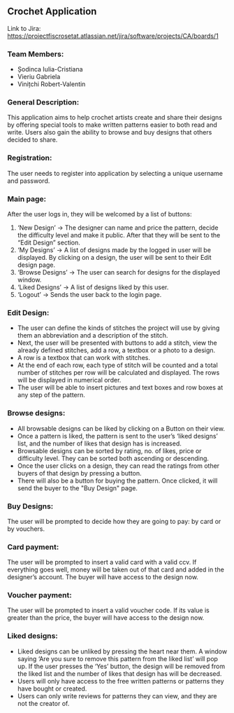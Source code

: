 ﻿## Crochet Application

Link to Jira: https://proiectfiscrosetat.atlassian.net/jira/software/projects/CA/boards/1

### Team Members:
- Șodinca Iulia-Cristiana
- Vieriu Gabriela 
- Vinițchi Robert-Valentin

### General Description:
This application aims to help crochet artists create and share their designs by offering special tools to make written patterns easier to both read and write. Users also gain the ability to browse and buy designs that others decided to share.

### Registration:
The user needs to register into application by selecting a unique username and password.

### Main page:
After the user logs in, they will be welcomed by a list of buttons:
1.  ‘New Design’ -> The designer can name and price the pattern, decide the difficulty level and make it public. After that they will be sent to the “Edit Design” section.
2.	‘My Designs’ -> A list of designs made by the logged in user will be displayed. By clicking on a design, the user will be sent to their Edit design page.
3.	‘Browse Designs’ ->  The user can search for designs for the displayed window.
4.	‘Liked Designs’ -> A list of designs liked by this user.
5.	‘Logout’ -> Sends the user back to the login page.

### Edit Design:
- The user can define the kinds of stitches the project will use by giving them an abbreviation and a description of the stitch.
- Next, the user will be presented with buttons to add a stitch, view the already defined stitches, add a row, a textbox or a photo to a design.
- A row is a textbox that can work with stitches.
- At the end of each row, each type of stitch will be counted and a total number of stitches per row will be calculated and displayed. The rows will be displayed in numerical order.
- The user will be able to insert pictures and text boxes and row boxes at any step of the pattern.

### Browse designs:
- All browsable designs can be liked by clicking on a Button on their view.
- Once a pattern is liked, the pattern is sent to the user’s ‘liked designs’ list, and the number of likes that design has is increased.
- Browsable designs can be sorted by rating, no. of likes, price or difficulty level. They can be sorted both ascending or descending.
- Once the user clicks on a design, they can read the ratings from other buyers of that design by pressing a button.
- There will also be a button for buying the pattern. Once clicked, it will send the buyer to the "Buy Design" page.

### Buy Designs:
The user will be prompted to decide how they are going to pay: by card or by vouchers.

### Card payment:
The user will be prompted to insert a valid card with a valid ccv. If everything goes well, money will be taken out of that card and added in the designer’s account. The buyer will have access to the design now.

### Voucher payment:
The user will be prompted to insert a valid voucher code. If its value is greater than the price, the buyer will have access to the design now.

### Liked designs:
- Liked designs can be unliked by pressing the heart near them. A window saying ‘Are you sure to remove this pattern from the liked list’ will pop up. If the user presses the ‘Yes’ button, the design will be removed from the liked list and the number of likes that design has will be decreased.
- Users will only have access to the free written patterns or patterns they have bought or created. 
- Users can only write reviews for patterns they can view, and they are not the creator of.